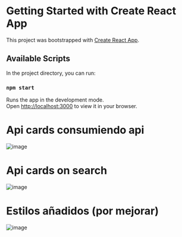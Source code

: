 # Getting Started with Create React App

This project was bootstrapped with [Create React App](https://github.com/facebook/create-react-app).

## Available Scripts

In the project directory, you can run:

### `npm start`

Runs the app in the development mode.\
Open [http://localhost:3000](http://localhost:3000) to view it in your browser.

# Api cards consumiendo api 
![image](https://user-images.githubusercontent.com/45043430/160291375-20ff11a2-a6dc-48f8-a7d3-dc5b3d90e934.png)

# Api cards on search
![image](https://user-images.githubusercontent.com/45043430/160291452-42115252-0007-4eb8-9f33-83ed716e8c13.png)

# Estilos añadidos (por mejorar)

![image](https://user-images.githubusercontent.com/45043430/160303716-cb06d565-619b-4cc7-ae30-9e08667bd1b0.png)
